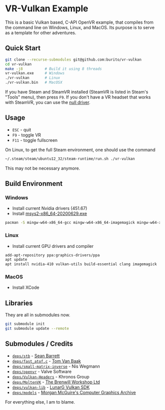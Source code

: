 # VR-Vulkan Example
This is a basic Vulkan based, C-API OpenVR example, that compiles from the command line on Windows, Linux, and MacOS. Its purpose is to serve as a template for other adventures.

## Quick Start
```bash
git clone --recurse-submodules git@github.com:burito/vr-vulkan
cd vr-vulkan
make -j8          # Build it using 8 threads
vr-vulkan.exe     # Windows
./vr-vulkan       # Linux
./vr-vulkan.bin   # MacOSX
```

If you have Steam and SteamVR installed (SteamVR is listed in Steam's "Tools" menu), then press `F9`. If you don't have a VR headset that works with SteamVR, you can use the [null driver](https://developer.valvesoftware.com/wiki/SteamVR/steamvr.vrsettings).

## Usage
* `ESC` - quit
* `F9` - toggle VR
* `F11` - toggle fullscreen

On Linux, to get the full Steam environment, one should use the command
```bash
~/.steam/steam/ubuntu12_32/steam-runtime/run.sh ./vr-vulkan
```
This may not be necessary anymore.

## Build Environment
### Windows
* Install current Nvidia drivers (451.67)
* Install [msys2-x86_64-20200629.exe](https://www.msys2.org/)
```bash
pacman -S mingw-w64-x86_64-gcc mingw-w64-x86_64-imagemagick mingw-w64-x86_64-clang mingw-w64-x86_64-clang-tools-extra git vim man-pages-posix --disable-download-timeout
```

### Linux
* Install current GPU drivers and compiler
```bash
add-apt-repository ppa:graphics-drivers/ppa
apt update
apt install nvidia-410 vulkan-utils build-essential clang imagemagick
```

### MacOS
* Install XCode

## Libraries
They are all in submodules now.
```bash
git submodule init
git submodule update --remote
```

## Submodules / Credits
* [```deps/stb```](https://github.com/nothings/stb) - [Sean Barrett](http://nothings.org/)
* [```deps/fast_atof.c```](http://www.leapsecond.com/tools/fast_atof.c) - [Tom Van Baak](http://www.leapsecond.com/)
* [```deps/small-matrix-inverse```](https://github.com/niswegmann/small-matrix-inverse) - Nis Wegmann
* [```deps/openvr```](https://github.com/ValveSoftware/openvr) - Valve Software
* [```deps/Vulkan-Headers```](https://github.com/KhronosGroup/Vulkan-Headers) - Khronos Group
* [```deps/MoltenVK```](https://github.com/KhronosGroup/MoltenVK/) - [The Brenwill Workshop Ltd](http://brenwill.com/)
* [```deps/vulkan-lib```](https://github.com/burito/vulkan-lib) - [LunarG Vulkan SDK](https://www.lunarg.com/vulkan-sdk/)
* [```deps/models```](https://github.com/burito/models) - [Morgan McGuire's Computer Graphics Archive](https://casual-effects.com/data)

For everything else, I am to blame.
